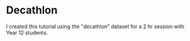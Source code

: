 # Decathlon
I created this tutorial using the "decathlon" dataset for a 2 hr session with Year 12 students.  
